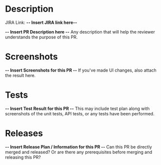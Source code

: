 # Description
JIRA Link: **-- Insert JIRA link here--**

**-- Insert PR Description here --**
Any description that will help the reviewer understands the purpose of this PR.


# Screenshots
**-- Insert Screenshots for this PR --**
If you've made UI changes, also attach the result here.


# Tests
**-- Insert Test Result for this PR --**
This may include test plan along with screenshots of the unit tests, API tests, or any tests have been performed.


# Releases
**-- Insert Release Plan / Information for this PR --**
Can this PR be directly merged and released? Or are there any prerequisites before merging and releasing this PR?


